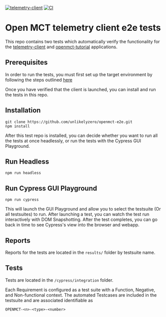 [![telemetry-client](https://img.shields.io/endpoint?url=https://dashboard.cypress.io/badge/detailed/mxo83i/main&style=flat&logo=cypress)](https://dashboard.cypress.io/projects/mxo83i/runs) [![CI](https://github.com/unlikelyzero/openmct-e2e/actions/workflows/ci.yml/badge.svg?branch=main)](https://github.com/unlikelyzero/openmct-e2e/actions/workflows/ci.yml)

# Open MCT telemetry client e2e tests

This repo contains two tests which automatically verify the functionality for the [telemetry-client](https://github.com/shefalijoshi/telemetry-client) and [openmct-tutorial](https://github.com/nasa/openmct-tutorial.git) applications.

## Prerequisites

In order to run the tests, you must first set up the target environment by following the steps
outlined [here](https://github.com/shefalijoshi/telemetry-client#telemetry-client)

Once you have verified that the client is launched, you can install and run the tests in this repo.

## Installation

```
git clone https://github.com/unlikelyzero/openmct-e2e.git
npm install
```

After this test repo is installed, you can decide whether you want to run all the tests at once headlessly, 
or run the tests with the Cypress GUI Playground.

## Run Headless

```
npm run headless
```

## Run Cypress GUI Playground

```
npm run cypress
```
This will launch the GUI Playground and allow you to select the testsuite (Or all testsuites) to run.
After launching a test, you can watch the test run interactively with DOM Snapshotting. After the test completes,
you can go back in time to see Cypress's view into the browser and webapp.

## Reports

Reports for the tests are located in the `results/` folder by testsuite name.

## Tests

Tests are located in the `/cypress/integration` folder.

Each Requirement is configured as a test suite with a Function, Negative, and Non-functional context.
The automated Testcases are included in the testsuite and are associated identifiable as 
```
OPENMCT-<n>-<type>-<number>
```

